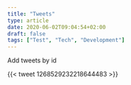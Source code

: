 ```yaml
---
title: "Tweets"
type: article
date: 2020-06-02T09:04:54+02:00
draft: false
tags: ["Test", "Tech", "Development"]
---
```


Add tweets by id

{{< tweet 1268529232218644483 >}}